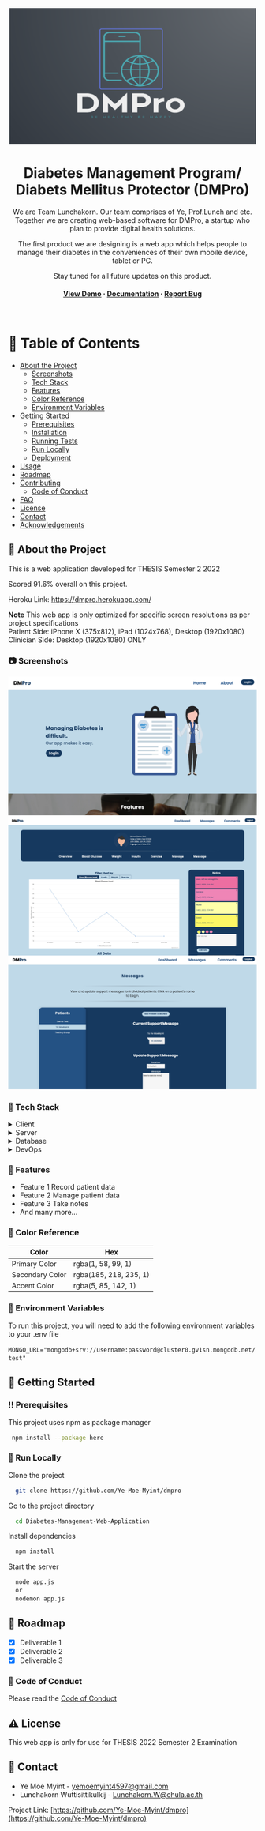 <!--
Hey, thanks for using the awesome-readme-template template.  
If you have any enhancements, then fork this project and create a pull request 
or just open an issue with the label "enhancement".

Don't forget to give this project a star for additional support ;)
Maybe you can mention me or this repo in the acknowledgements too
-->
<div align="center">

  <img src="public/images/logo-full.png" alt="logo" width="500" height="auto" />
  <h1>Diabetes Management Program/ Diabets Mellitus Protector (DMPro)</h1>
  
  <p>
   We are Team Lunchakorn. Our team comprises of Ye, Prof.Lunch and etc. Together we are creating web-based software for DMPro, a startup who plan to provide digital health solutions.

   The first product we are designing is a web app which helps people to manage their diabetes in the conveniences of their own mobile device, tablet or PC.

   Stay tuned for all future updates on this product.
  </p>
   
<h4>
    <a href="https://github.com/Ye-Moe-Myint/dmpro">View Demo</a>
  <span> · </span>
    <a href="https://github.com/Ye-Moe-Myint/dmpro">Documentation</a>
  <span> · </span>
    <a href="https://github.com/Ye-Moe-Myint/dmpro">Report Bug</a>
  </h4>
</div>

<br />

<!-- Table of Contents -->
# :notebook_with_decorative_cover: Table of Contents

- [About the Project](#star2-about-the-project)
  * [Screenshots](#camera-screenshots)
  * [Tech Stack](#space_invader-tech-stack)
  * [Features](#dart-features)
  * [Color Reference](#art-color-reference)
  * [Environment Variables](#key-environment-variables)
- [Getting Started](#toolbox-getting-started)
  * [Prerequisites](#bangbang-prerequisites)
  * [Installation](#gear-installation)
  * [Running Tests](#test_tube-running-tests)
  * [Run Locally](#running-run-locally)
  * [Deployment](#triangular_flag_on_post-deployment)
- [Usage](#eyes-usage)
- [Roadmap](#compass-roadmap)
- [Contributing](#wave-contributing)
  * [Code of Conduct](#scroll-code-of-conduct)
- [FAQ](#grey_question-faq)
- [License](#warning-license)
- [Contact](#handshake-contact)
- [Acknowledgements](#gem-acknowledgements)

  

<!-- About the Project -->
## :star2: About the Project

This is a web application developed for THESIS Semester 2 2022

Scored 91.6% overall on this project. 

Heroku Link: https://dmpro.herokuapp.com/

<b>Note</b> This web app is only optimized for specific screen resolutions as per project specifications
<br>
Patient Side: iPhone X (375x812), iPad (1024x768), Desktop (1920x1080)
<br>
Clinician Side: Desktop (1920x1080) ONLY


<!-- Screenshots -->
### :camera: Screenshots

<div align="center"> 
  <img src="public/images/readme/homepage.jpg" alt="home-page" />
</div>

<div align="center"> 
  <img src="public/images/screenshot-patient-dashboard.jpg" alt="home-page" />
</div>

<div align="center"> 
  <img src="public/images/readme/screenshot-patient-messages.jpg" alt="message-page" />
</div>


<!-- TechStack -->
### :space_invader: Tech Stack

<details>
  <summary>Client</summary>
  <ul>
    <li><a href="https://nodejs.org/en/">Node.js</a></li>
    <li><a href="https://handlebarsjs.com/">Handlebars </a></li>
  </ul>
</details>

<details>
  <summary>Server</summary>
  <ul>
    <li><a href="https://expressjs.com/">Express.js</a></li>
  </ul>
</details>

<details>
<summary>Database</summary>
  <ul>
    <li><a href="https://www.mongodb.com/">MongoDB</a></li>
  </ul>
</details>

<details>
<summary>DevOps</summary>
  <ul>
    <li><a href="https://www.passportjs.org/">Passport.js</a></li>
  </ul>
</details>

<!-- Features -->
### :dart: Features

- Feature 1
  Record patient data
- Feature 2
  Manage patient data
- Feature 3
  Take notes
- And many more...

<!-- Color Reference -->
### :art: Color Reference

| Color             | Hex                                                                |
| ----------------- | ------------------------------------------------------------------ |
| Primary Color | rgba(1, 58, 99, 1) |
| Secondary Color | rgba(185, 218, 235, 1) |
| Accent Color | rgba(5, 85, 142, 1) |


<!-- Env Variables -->
### :key: Environment Variables

To run this project, you will need to add the following environment variables to your .env file

`MONGO_URL="mongodb+srv://username:password@cluster0.gv1sn.mongodb.net/test"`

<!-- Getting Started -->
## 	:toolbox: Getting Started

<!-- Prerequisites -->
### :bangbang: Prerequisites

This project uses npm as package manager

```bash
 npm install --package here
```

<!-- Run Locally -->
### :running: Run Locally

Clone the project

```bash
  git clone https://github.com/Ye-Moe-Myint/dmpro
```

Go to the project directory

```bash
  cd Diabetes-Management-Web-Application
```

Install dependencies

```bash
  npm install
```

Start the server

```bash
  node app.js
  or
  nodemon app.js
```


<!-- Roadmap -->
## :compass: Roadmap

* [x] Deliverable 1
* [x] Deliverable 2
* [x] Deliverable 3

<!-- Code of Conduct -->
### :scroll: Code of Conduct

Please read the [Code of Conduct](https://github.com/Ye-Moe-Myint/dmpro)

<!-- License -->
## :warning: License

This web app is only for use for THESIS 2022 Semester 2 Examination


<!-- Contact -->
## :handshake: Contact

- Ye Moe Myint - yemoemyint4597@gmail.com
- Lunchakorn Wuttisittikulkij  - Lunchakorn.W@chula.ac.th 

Project Link: [https://github.com/Ye-Moe-Myint/dmpro](https://github.com/Ye-Moe-Myint/dmpro)